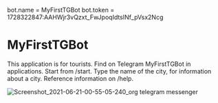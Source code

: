 bot.name = MyFirstTGBot
bot.token = 1728322847:AAHWjr3vQzxt_FwJpoqIdtsINf_pVsx2Ncg

# MyFirstTGBot

This application is for tourists. Find on Telegram MyFirstTGBot in applications.
Start from /start. Type the name of the city, for information about a city.
Reference information on /help.

![Screenshot_2021-06-21-00-55-05-240_org telegram messenger](https://user-images.githubusercontent.com/61760081/122689922-b6139f80-d22e-11eb-9cba-22e60565abc0.jpg)
